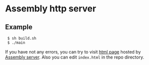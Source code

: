 
# Assembly http server

## Example

```
 $ sh build.sh
 $ ./main
```

If you have not any errors, you can try to visit [html page](./index.html) hosted by [Assembly server](https://github.com/M0x1m/http-server-assembly).
Also you can edit `index.html` in the repo directory.
